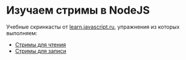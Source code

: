 # Изучаем стримы в NodeJS

Учебные скринкасты от [learn.javascript.ru](https://learn.javascript.ru/), упражнения из которых выполняем:

* [Стримы для чтения](https://youtu.be/gYU0pFtbNAw)
* [Стримы для записи](https://youtu.be/vDgoDE0NucA)
